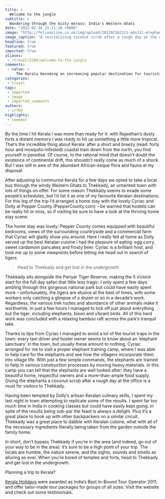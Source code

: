 ```yaml
---
title: >
  Welcome to the jungle
subtitle: >
  Wandering through the misty morass: India's Western Ghats
date: "2012-02-16 21:11:18 +0000"
image: "http://felixonline.co.uk/img/upload/201202162111-ams111-elephant.gif"
image_caption: "A revitalising coconut scrub after a rough day at the office"
headline: true
featured: true
imported: true
aliases:
 - /travel/2186/welcome-to-the-jungle
comments:
 - value: >
     The Kerala becoming an increasing popular destination for tourists.The Kerala houseboat is not only economical but also non-polluting and environment friendly. The backwaters of Kerala is a remarkable experience, an opportunity to enjoy and contain an unhurried pace of life. The Kerala Houseboats have all the creature comforts of a good hotel including furnished bedrooms.
categories:
 - travel
tags:
 - imported
 - image
 - imported_comments
authors:
 - cr709
highlights:
 - comment
---
```


By the time I hit Kerala I was more than ready for it: with Rajasthan’s dusty forts a distant memory I was ready to hit up something a little more tropical. That’s the incredible thing about Kerala: after a short and breezy (read: forty hour and mosquito-infested) coastal train down from the north, you find yourself in paradise. Of course, to the rational mind that doesn’t doubt the existence of continental drift, this shouldn’t really come as much of a shock. But I was still in awe of the abundant African-esque flora and fauna at my disposal.

After adjusting to communist Kerala for a few days we opted to take a local bus through the windy Western Ghats to Thekkady, an untainted town with lots of things on offer. For some reason Thekkady seems to evade some people’s schedules, but I’d list it as one of my favourite Keralan destinations. For this leg of the trip I’d arranged a home stay with the lovely Cyriac and Dolly at Pepper County (PepperCounty.com) – be warned that hostels can be really hit or miss, so if visiting be sure to have a look at the thriving home stay scene.

The home stay was lovely: Pepper County comes equipped with beautiful bedrooms, views of the surrounding countryside and a commercial farm that Cyriac will gladly show you around. Here I really felt at home as Dolly served up the best Keralan cuisine I had the pleasure of eating: egg curry, sweet cardamom pancakes and frosty beer. Cyriac is a brilliant host, and took me up to some viewpoints before letting me head out in search of tigers.

> Head to Thekkady and get lost in the undergrowth

Thekkady sits alongside the Periyar Tiger Reserve, making the 5 o’clock start for the full day safari that little less tragic. I only spent a few days ambling through this gorgeous national park but could have easily spent more – unfortunately, the tigers are elusive at the best of times, with some workers only catching a glimpse of a dozen or so in a decade’s work. Regardless, the various trek routes and abundance of other animals make it worthwhile. In just a few hours I managed to tick off just about everything but the tiger, including elephants, bison and vibrant birds. All of this hard work was concluded with a relaxing bamboo raft across the park’s tranquil lake.

Thanks to tips from Cyriac I managed to avoid a lot of the tourist traps in the town: every taxi driver and hostel owner seems to know about an ‘elephant sanctuary’ in the town, but usually these amount to nothing. Cyriac arranged for me to visit a proper elephant training camp, where I was able to help care for the elephants and see how the villagers incorporate them into village life. With just a few simple commands, the elephants are trained to help in various construction processes by moving heavy materials. In this camp you can tell that the elephants are well looked after: they have a beautiful home, respectful owners and a more-than-ample food supply. Giving the elephants a coconut scrub after a rough day at the office is a must for visitors to Thekkady.

Having been tempted by Dolly’s artisan Keralan culinary skills, I spent my last night in town attempting to replicate some of the results. I spent far too much time in India in cooking classes but could have easily kept going: in spite of the results being sub-par the feast is always a delight. Plus it’s a great place to hook up with other backpackers on a similar circuit. Thekkady was a great place to dabble with Keralan cuisine, what with all of the necessary ingredients literally being taken from the garden outside the family home.

In short, don’t bypass Thekkady if you’re in the area (and indeed, go out of your way to be in the area): it’s sure to be a high point of your trip. The locals are humble, the nature serene, and the sights, sounds and smells as alluring as ever. When you’re bored of temples and forts, head to Thekkady and get lost in the undergrowth.

Planning a trip to Kerala?

[Kerala Holidays](http://KeralaHolidays.com) were awarded as India’s Best In-Bound Tour Operator 2011, and offer tailor-made tour packages for groups of all sizes. Visit the website and check out some testimonials.
